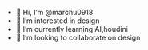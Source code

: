 - 👋 Hi, I’m @marchu0918
- 👀 I’m interested in design
- 🌱 I’m currently learning AI,houdini
- 💞️ I’m looking to collaborate on design

<!---
marchu0918/marchu0918 is a ✨ special ✨ repository because its `README.md` (this file) appears on your GitHub profile.
You can click the Preview link to take a look at your changes.
--->
